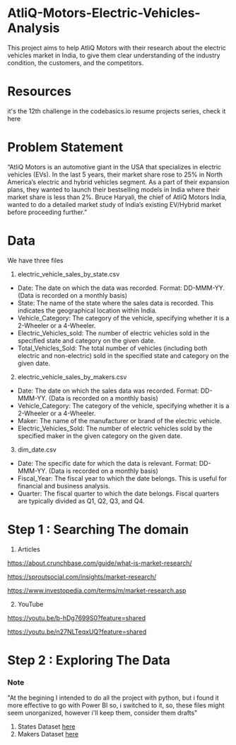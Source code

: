 # AtliQ-Motors-Electric-Vehicles-Analysis

This project aims to help AtliQ Motors with their research about the electric vehicles market in India, to give them clear understanding of the industry condition, the customers, and the competitors.

# Resources
it's the 12th challenge in the codebasics.io resume projects series, check it here 

# Problem Statement
“AtliQ Motors is an automotive giant in the USA that specializes in electric vehicles (EVs). In the last 5 years, their market share rose to 25% in North America’s electric and hybrid vehicles segment. As a part of their expansion plans, they wanted to launch their bestselling models in India where their market share is less than 2%. Bruce Haryali, the chief of AtliQ Motors India, wanted to do a detailed market study of India’s existing EV/Hybrid market before proceeding further.”

# Data
We have three files

1. electric_vehicle_sales_by_state.csv
- Date: The date on which the data was recorded. Format: DD-MMM-YY. (Data is recorded on a monthly basis)
- State: The name of the state where the sales data is recorded. This indicates the geographical location within India.
- Vehicle_Category: The category of the vehicle, specifying whether it is a 2-Wheeler or a 4-Wheeler.
- Electric_Vehicles_sold: The number of electric vehicles sold in the specified state and category on the given date.
- Total_Vehicles_Sold: The total number of vehicles (including both electric and non-electric) sold in the specified state and category on the given date.

2. electric_vehicle_sales_by_makers.csv
- Date: The date on which the sales data was recorded. Format: DD-MMM-YY. (Data is recorded on a monthly basis)
- Vehicle_Category: The category of the vehicle, specifying whether it is a 2-Wheeler or a 4-Wheeler.
- Maker: The name of the manufacturer or brand of the electric vehicle.
- Electric_Vehicles_Sold: The number of electric vehicles sold by the specified maker in the given category on the given date.

3. dim_date.csv
- Date: The specific date for which the data is relevant. Format: DD-MMM-YY. (Data is recorded on a monthly basis)
- Fiscal_Year: The fiscal year to which the date belongs. This is useful for financial and business analysis.
- Quarter: The fiscal quarter to which the date belongs. Fiscal quarters are typically divided as Q1, Q2, Q3, and Q4.



# Step 1 : Searching The domain
1. Articles
   
https://about.crunchbase.com/guide/what-is-market-research/

https://sproutsocial.com/insights/market-research/

https://www.investopedia.com/terms/m/market-research.asp

2. YouTube

https://youtu.be/b-hDg7699S0?feature=shared

https://youtu.be/n27NLTeqxUQ?feature=shared

# Step 2 : Exploring The Data 
### Note 
"At the begining I intended to do all the project with python, but i found it more effective to go with Power BI so, i switched to it,
so, these files might seem unorganized, however i'll keep them, consider them drafts"

1. States Dataset [here](https://github.com/taha1048/AtliQ-Motors-Electric-Vehicles-Analysis/blob/main/States.ipynb)
2. Makers Dataset [here](https://github.com/taha1048/AtliQ-Motors-Electric-Vehicles-Analysis/blob/main/Makers.ipynb)
